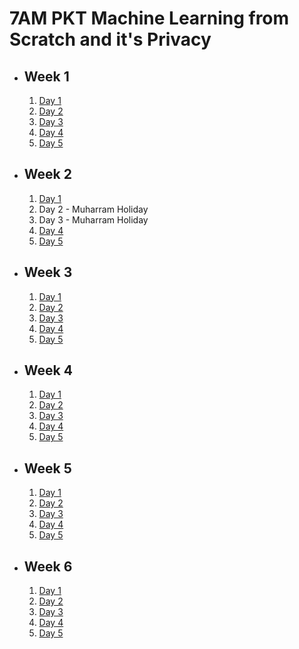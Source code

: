 # 7AM PKT Machine Learning from Scratch and it's Privacy

- ## Week 1

   1. [Day 1](https://www.facebook.com/iCodeguru/videos/1140906600544854)
   2. [Day 2](https://www.facebook.com/iCodeguru/videos/1172562033868588)
   3. [Day 3](https://www.facebook.com/iCodeguru/videos/380675287961626)
   4. [Day 4](https://www.facebook.com/iCodeguru/videos/489366656910032)
   5. [Day 5](https://www.facebook.com/iCodeguru/videos/396304176791613)

- ## Week 2

   1. [Day 1](https://www.facebook.com/iCodeguru/videos/296444603534700)
   2. Day 2 - Muharram Holiday
   3. Day 3 - Muharram Holiday
   4. [Day 4](https://www.facebook.com/iCodeguru/videos/798917849033959)
   5. [Day 5](https://www.facebook.com/iCodeguru/videos/506803148528787)

- ## Week 3

   1. [Day 1](https://www.facebook.com/iCodeguru/videos/503766618767054)
   2. [Day 2](https://www.facebook.com/iCodeguru/videos/3279815862154411)
   3. [Day 3](https://www.facebook.com/iCodeguru/videos/2512086508988678)
   4. [Day 4](https://www.facebook.com/iCodeguru/videos/544365754583575)
   5. [Day 5](https://www.facebook.com/iCodeguru/videos/842121497495971)

- ## Week 4

   1. [Day 1](https://www.facebook.com/iCodeguru/videos/364592216474021)
   2. [Day 2](https://www.facebook.com/iCodeguru/videos/1153940089225901)
   3. [Day 3](https://www.facebook.com/iCodeguru/videos/517459164056447)
   4. [Day 4](https://www.facebook.com/iCodeguru/videos/1007156847751102)
   5. [Day 5](https://www.facebook.com/watch/?v=1542152580036899)

- ## Week 5

   1. [Day 1](https://www.facebook.com/iCodeguru/videos/876352897725102)
   2. [Day 2](https://www.facebook.com/iCodeguru/videos/1323471588452378)
   3. [Day 3](https://www.facebook.com/iCodeguru/videos/413629985029427)
   4. [Day 4](https://www.facebook.com/watch/?v=1018825216109320)
   5. [Day 5](https://www.facebook.com/iCodeguru/videos/544964651216277)

- ## Week 6

   1. [Day 1](https://www.facebook.com/iCodeguru/videos/1168843607708830)
   2. [Day 2](https://www.facebook.com/iCodeguru/videos/1930278197423471)
   3. [Day 3](https://www.facebook.com/watch/?v=1243668773297682)
   4. [Day 4](https://www.facebook.com/iCodeguru/videos/1197321291583796)
   5. [Day 5](https://www.facebook.com/watch/?v=1657940491631428)

<!-- - ## Week 7

   1. [Day 1](https://www.facebook.com/iCodeguru/videos/3763928390593592)
   2. [Day 2](https://www.facebook.com/iCodeguru/videos/4196521850634064)
   3. [Day 3](https://www.facebook.com/iCodeguru/videos/1202049024146854)
   4. [Day 4]()
   5. [Day 5](https://www.facebook.com/iCodeguru/videos/1013797100283976) -->

<!-- - ## Week 

   1. [Day 1]()
   2. [Day 2]()
   3. [Day 3]()
   4. [Day 4]()
   5. [Day 5]() -->